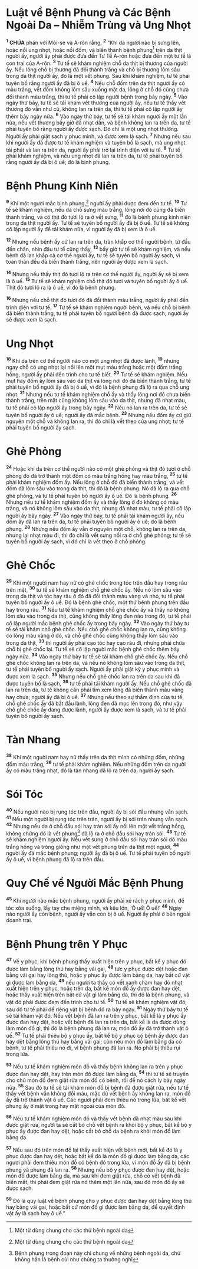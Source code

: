 # Luật về Bệnh Phung và Các Bệnh Ngoài Da – Nhiễm Trùng và Ung Nhọt
<sup><b>1</b></sup> **CHÚA** phán với Môi-se và A-rôn rằng, <sup><b>2</b></sup> “Khi da người nào bị sưng lên, hoặc nổi ung nhọt, hoặc nổi đốm, và biến thành bệnh phung[^1-b3796552-648e-4763-b014-fd060f80f909] trên da thịt người ấy, người ấy phải được đưa đến Tư Tế A-rôn hoặc đưa đến một tư tế là con trai của A-rôn. <sup><b>3</b></sup> Tư tế sẽ khám nghiệm chỗ da thịt bị thương của người ấy. Nếu lông chỗ bị thương đã đổi thành trắng và chỗ bị thương lõm sâu trong da thịt người ấy, đó là một vết phung. Sau khi khám nghiệm, tư tế phải tuyên bố rằng người ấy đã bị ô uế. <sup><b>4</b></sup> Nếu chỗ đốm trên da thịt người ấy có màu trắng, vết đốm không lõm sâu xuống mặt da, lông ở chỗ đó cũng chưa đổi thành màu trắng, thì tư tế phải cô lập người bệnh trong bảy ngày. <sup><b>5</b></sup> Vào ngày thứ bảy, tư tế sẽ tái khám vết thương của người ấy, nếu tư tế thấy vết thương đó vẫn như cũ, không lan ra trên da, thì tư tế phải cô lập người ấy thêm bảy ngày nữa. <sup><b>6</b></sup> Vào ngày thứ bảy, tư tế sẽ tái khám người ấy một lần nữa, nếu vết thương bấy giờ đã nhạt dần, và bệnh không lan ra trên da, tư tế phải tuyên bố rằng người ấy được sạch. Đó chỉ là một ung nhọt thường. Người ấy phải giặt sạch y phục mình, và được xem là sạch. <sup><b>7</b></sup> Nhưng nếu sau khi người ấy đã được tư tế khám nghiệm và tuyên bố là sạch, mà ung nhọt tái phát và lan ra trên da, người ấy phải trở lại trình diện với tư tế. <sup><b>8</b></sup> Tư tế phải khám nghiệm, và nếu ung nhọt đã lan ra trên da, tư tế phải tuyên bố rằng người ấy đã bị ô uế; đó là bịnh phung.

# Bệnh Phung Kinh Niên
<sup><b>9</b></sup> Khi một người mắc bịnh phung,[^2-b3796552-648e-4763-b014-fd060f80f909] người ấy phải được đem đến tư tế. <sup><b>10</b></sup> Tư tế sẽ khám nghiệm, nếu da chỗ sưng màu trắng, lông nơi đó cũng đã biến thành trắng, và có thịt đỏ tươi lộ ra ở vết sưng, <sup><b>11</b></sup> đó là bệnh phung kinh niên trong da thịt người ấy. Tư tế sẽ tuyên bố người ấy đã bị ô uế. Tư tế sẽ không cô lập người ấy để tái khám nữa, vì người ấy đã bị xem là ô uế.

<sup><b>12</b></sup> Nhưng nếu bệnh ấy cứ lan ra trên da, tràn khắp cơ thể người bệnh, từ đầu đến chân, nhìn đâu tư tế cũng thấy, <sup><b>13</b></sup> bấy giờ tư tế sẽ khám nghiệm, và nếu bệnh đã lan khắp cả cơ thể người ấy, tư tế sẽ tuyên bố người ấy sạch, vì toàn thân đều đã biến thành trắng, nên người ấy được xem là sạch.

<sup><b>14</b></sup> Nhưng nếu thấy thịt đỏ tươi lộ ra trên cơ thể người ấy, người ấy sẽ bị xem là ô uế. <sup><b>15</b></sup> Tư tế sẽ khám nghiệm chỗ thịt đỏ tươi và tuyên bố người ấy ô uế. Thịt đỏ tươi lộ ra là ô uế, vì đó là bệnh phung.

<sup><b>16</b></sup> Nhưng nếu chỗ thịt đỏ tươi đó đã đổi thành màu trắng, người ấy phải đến trình diện với tư tế. <sup><b>17</b></sup> Tư tế sẽ khám nghiệm người bệnh, và nếu chỗ bị bệnh đã biến thành trắng, tư tế phải tuyên bố người bệnh đã được sạch; người ấy sẽ được xem là sạch.

# Ung Nhọt
<sup><b>18</b></sup> Khi da trên cơ thể người nào có một ung nhọt đã được lành, <sup><b>19</b></sup> nhưng ngay chỗ có ung nhọt lại nổi lên một mụt màu trắng hoặc một đốm trắng hồng, người ấy phải đến trình cho tư tế biết. <sup><b>20</b></sup> Tư tế sẽ khám nghiệm. Nếu mụt hay đốm ấy lõm sâu vào da thịt và lông nơi đó đã biến thành trắng, tư tế phải tuyên bố người ấy đã bị ô uế, vì đó là bệnh phung đã lộ ra qua chỗ ung nhọt. <sup><b>21</b></sup> Nhưng nếu tư tế khám nghiệm chỗ ấy và thấy lông nơi đó chưa biến thành trắng, trên mặt cũng không lõm sâu vào da thịt, nhưng đã nhạt màu, tư tế phải cô lập người ấy trong bảy ngày. <sup><b>22</b></sup> Nếu nó lan ra trên da, tư tế sẽ tuyên bố người ấy ô uế; người ấy đã mắc bệnh. <sup><b>23</b></sup> Nhưng nếu đốm ấy cứ giữ nguyên một chỗ và không lan ra, thì đó chỉ là vết thẹo của ung nhọt; tư tế phải tuyên bố người ấy sạch.

# Ghẻ Phỏng
<sup><b>24</b></sup> Hoặc khi da trên cơ thể người nào có một ghẻ phỏng và thịt đỏ tươi ở chỗ phỏng đó đã trở thành một đốm có màu trắng hồng hay màu trắng, <sup><b>25</b></sup> tư tế phải khám nghiệm đốm ấy. Nếu lông ở chỗ đó đã biến thành trắng, và vết đốm đã lõm sâu vào trong da thịt, thì đó là bệnh phung. Nó đã lộ ra qua chỗ ghẻ phỏng, và tư tế phải tuyên bố người ấy ô uế. Đó là bệnh phung. <sup><b>26</b></sup> Nhưng nếu tư tế khám nghiệm đốm ấy và thấy lông ở đó không có màu trắng, và nó không lõm sâu vào da thịt, nhưng đã nhạt màu, tư tế phải cô lập người ấy bảy ngày. <sup><b>27</b></sup> Vào ngày thứ bảy, tư tế phải tái khám người ấy, nếu đốm ấy đã lan ra trên da, tư tế phải tuyên bố người ấy ô uế; đó là bệnh phung. <sup><b>28</b></sup> Nhưng nếu đốm ấy vẫn ở nguyên một chỗ, không lan ra trên da, nhưng lại nhạt màu đi, thì đó chỉ là vết sưng nổi ra ở chỗ ghẻ phỏng; tư tế sẽ tuyên bố người ấy sạch, vì đó chỉ là vết thẹo ở chỗ phỏng.

# Ghẻ Chốc
<sup><b>29</b></sup> Khi một người nam hay nữ có ghẻ chốc trong tóc trên đầu hay trong râu trên mặt, <sup><b>30</b></sup> tư tế sẽ khám nghiệm chỗ ghẻ chốc ấy. Nếu nó lõm sâu vào trong da thịt và tóc hay râu ở đó đã đổi thành màu vàng và nhỏ, tư tế phải tuyên bố người ấy ô uế. Đó là bệnh ghẻ chốc, một thứ bệnh phung trên đầu hay trong râu. <sup><b>31</b></sup> Nếu tư tế khám nghiệm chỗ ghẻ chốc ấy và thấy nó không lõm sâu vào trong da thịt, cũng không thấy lông đen nào trong đó, tư tế phải cô lập người mắc bệnh ghẻ chốc ấy trong bảy ngày. <sup><b>32</b></sup> Vào ngày thứ bảy tư tế sẽ tái khám chỗ ghẻ chốc. Nếu chỗ ghẻ chốc không lan ra, cũng không có lông màu vàng ở đó, và chỗ ghẻ chốc cũng không thấy lõm sâu vào trong da thịt, <sup><b>33</b></sup> thì người ấy phải cạo tóc hay cạo râu đi, nhưng phải chừa chỗ bị ghẻ chốc lại. Tư tế sẽ cô lập người mắc bệnh ghẻ chốc thêm bảy ngày nữa. <sup><b>34</b></sup> Vào ngày thứ bảy tư tế sẽ tái khám chỗ ghẻ chốc ấy. Nếu chỗ ghẻ chốc không lan ra trên da, và nếu nó không lõm sâu vào trong da thịt, tư tế phải tuyên bố người ấy sạch. Người ấy phải giặt kỹ y phục mình và được xem là sạch. <sup><b>35</b></sup> Nhưng nếu chỗ ghẻ chốc lan ra trên da sau khi đã được tuyên bố là sạch, <sup><b>36</b></sup> tư tế phải tái khám người ấy. Nếu chỗ ghẻ chốc đã lan ra trên da, tư tế không cần phải tìm xem lông đã biến thành màu vàng hay chưa; người ấy đã bị ô uế. <sup><b>37</b></sup> Nhưng nếu theo sự thẩm định của tư tế, chỗ ghẻ chốc ấy đã bắt đầu lành, lông đen đã mọc lên trong đó, như vậy chỗ ghẻ chốc ấy đang được lành, người ấy được xem là sạch, và tư tế phải tuyên bố người ấy sạch.

# Tàn Nhang
<sup><b>38</b></sup> Khi một người nam hay nữ thấy trên da thịt mình có những đốm, những đốm màu trắng, <sup><b>39</b></sup> tư tế phải khám nghiệm. Nếu những đốm trên da người ấy có màu trắng nhạt, đó là tàn nhang đã lộ ra trên da; người ấy sạch.

# Sói Tóc
<sup><b>40</b></sup> Nếu người nào bị rụng tóc trên đầu, người ấy bị sói đầu nhưng vẫn sạch. <sup><b>41</b></sup> Nếu một người bị rụng tóc trên trán, người ấy bị sói trán nhưng vẫn sạch. <sup><b>42</b></sup> Nhưng nếu da ở chỗ đầu sói hay trán sói ấy nổi lên một vết trắng hồng, không chừng đó là vết phung[^3-b3796552-648e-4763-b014-fd060f80f909] đã lộ ra ở chỗ đầu sói hay trán sói. <sup><b>43</b></sup> Tư tế sẽ khám nghiệm người ấy. Nếu vết sưng ở chỗ đầu sói hay trán sói đó màu trắng hồng và trông giống như một vết phung trên da thịt một người, <sup><b>44</b></sup> người ấy đã mắc bệnh phung; người ấy đã bị ô uế. Tư tế phải tuyên bố người ấy ô uế, vì bệnh phung đã lộ ra trên đầu.

# Quy Chế về Người Mắc Bệnh Phung
<sup><b>45</b></sup> Khi người nào mắc bệnh phung, người ấy phải xé rách y phục mình, để tóc xõa xuống, lấy tay che miệng mình, và kêu lớn, ‘Ô uế! Ô uế!’ <sup><b>46</b></sup> Ngày nào người ấy còn bệnh, người ấy vẫn còn bị ô uế. Người ấy phải ở bên ngoài doanh trại.

# Bệnh Phung trên Y Phục
<sup><b>47</b></sup> Về y phục, khi bệnh phung thấy xuất hiện trên y phục, bất kể y phục đó được làm bằng lông thú hay bằng vải gai, <sup><b>48</b></sup> tức y phục được dệt hoặc đan bằng vải gai hay lông thú, hoặc y phục ấy được làm bằng da, hay bất cứ vật gì được làm bằng da, <sup><b>49</b></sup> nếu người ta thấy có vết xanh chàm hay đỏ nhạt xuất hiện trên y phục, hoặc trên da, bất kể món đồ ấy được đan hay dệt, hoặc thấy xuất hiện trên bất cứ vật gì làm bằng da, thì đó là bệnh phung, và vật đó phải được đem đến trình cho tư tế. <sup><b>50</b></sup> Tư tế sẽ khám nghiệm vật đó; sau đó tư tế phải để riêng vật bị bệnh đó ra bảy ngày. <sup><b>51</b></sup> Ngày thứ bảy tư tế sẽ tái khám vật đó. Nếu vết bệnh đã lan ra trên y phục, bất kể là y phục ấy được đan hay dệt, hoặc vết bệnh đã lan ra trên da, bất kể là da được dùng làm món đồ gì, thì đó là bệnh phung đã lan ra; món đồ ấy đã trở thành vật ô uế. <sup><b>52</b></sup> Tư tế phải thiêu bộ y phục ấy, bất kể bộ y phục có bệnh ấy được đan hay dệt bằng lông thú hay bằng vải gai; còn nếu món đồ làm bằng da có bệnh, tư tế phải thiêu nó đi, vì bệnh phung đã lan ra. Nó phải bị thiêu rụi trong lửa.

<sup><b>53</b></sup> Nếu tư tế khám nghiệm món đồ và thấy bệnh không lan ra trên y phục được đan hay dệt, hay trên món đồ được làm bằng da, <sup><b>54</b></sup> thì tư tế sẽ truyền cho chủ món đồ đem giặt rửa món đồ có bệnh, rồi để nó cách ly bảy ngày nữa. <sup><b>55</b></sup> Sau đó tư tế sẽ tái khám món đồ bị bệnh đã được giặt rửa, nếu tư tế thấy vết bệnh vẫn không đổi màu, mặc dù vết bệnh ấy không lan ra, món đồ ấy đã trở thành vật ô uế. Các ngươi phải đem thiêu nó trong lửa, bất kể vết phung ấy ở mặt trong hay mặt ngoài của món đồ.

<sup><b>56</b></sup> Nếu tư tế khám nghiệm món đồ và thấy vết bệnh đã nhạt màu sau khi được giặt rửa, người ta sẽ cắt bỏ chỗ vết bệnh ra khỏi bộ y phục, bất kể bộ y phục ấy được đan hay dệt, hoặc cắt bỏ chỗ da bệnh ra khỏi món đồ làm bằng da.

<sup><b>57</b></sup> Nếu sau đó trên món đồ lại thấy xuất hiện vết bệnh mới, bất kể đó là y phục được đan hay dệt, hoặc bất kể đó là món đồ gì được làm bằng da, các ngươi phải đem thiêu món đồ có bệnh đó trong lửa, vì món đồ ấy đã bị bệnh phung và phung đã lan ra. <sup><b>58</b></sup> Nhưng nếu bộ y phục được đan hay dệt, hoặc món đồ được làm bằng da, mà sau khi đem giặt rửa, chỗ có vết bệnh đã biến mất, thì phải đem giặt rửa nó thêm một lần nữa, sau đó món đồ ấy sẽ được sạch.

<sup><b>59</b></sup> Đó là quy luật về bệnh phung cho y phục được đan hay dệt bằng lông thú hay bằng vải gai, hoặc bất cứ món đồ gì được làm bằng da, để quyết định vật ấy là sạch hay ô uế.”

[^1-b3796552-648e-4763-b014-fd060f80f909]: Một từ dùng chung cho các thứ bệnh ngoài da
[^2-b3796552-648e-4763-b014-fd060f80f909]: Một từ dùng chung cho các thứ bệnh ngoài da
[^3-b3796552-648e-4763-b014-fd060f80f909]: Bệnh phung trong đoạn này chỉ chung về những bệnh ngoài da, chứ không hẳn là bệnh cùi như chúng ta thường nghĩ